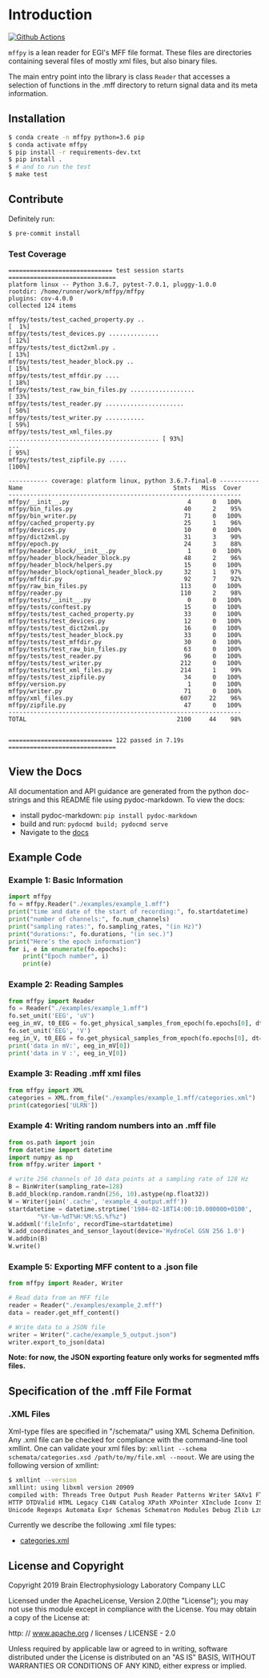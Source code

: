 # Introduction

[![Github Actions](https://github.com/BEL-Public/mffpy/workflows/lint-and-test/badge.svg)
](https://github.com/BEL-Public/mffpy/actions)

`mffpy` is a lean reader for EGI's MFF file format.  These files are
directories containing several files of mostly xml files, but also binary
files.

The main entry point into the library is class `Reader` that accesses a
selection of functions in the .mff directory to return signal data and its meta
information.

## Installation

```bash
$ conda create -n mffpy python=3.6 pip
$ conda activate mffpy
$ pip install -r requirements-dev.txt
$ pip install .
$ # and to run the test
$ make test
```

## Contribute

Definitely run:
```bash
$ pre-commit install
```

### Test Coverage

```
============================= test session starts ==============================
platform linux -- Python 3.6.7, pytest-7.0.1, pluggy-1.0.0
rootdir: /home/runner/work/mffpy/mffpy
plugins: cov-4.0.0
collected 124 items

mffpy/tests/test_cached_property.py ..                                   [  1%]
mffpy/tests/test_devices.py ..............                               [ 12%]
mffpy/tests/test_dict2xml.py .                                           [ 13%]
mffpy/tests/test_header_block.py ..                                      [ 15%]
mffpy/tests/test_mffdir.py ....                                          [ 18%]
mffpy/tests/test_raw_bin_files.py ..................                     [ 33%]
mffpy/tests/test_reader.py ......................                        [ 50%]
mffpy/tests/test_writer.py ...........                                   [ 59%]
mffpy/tests/test_xml_files.py .......................................... [ 93%]
...                                                                      [ 95%]
mffpy/tests/test_zipfile.py .....                                        [100%]

----------- coverage: platform linux, python 3.6.7-final-0 -----------
Name                                          Stmts   Miss  Cover
-----------------------------------------------------------------
mffpy/__init__.py                                 4      0   100%
mffpy/bin_files.py                               40      2    95%
mffpy/bin_writer.py                              71      0   100%
mffpy/cached_property.py                         25      1    96%
mffpy/devices.py                                 10      0   100%
mffpy/dict2xml.py                                31      3    90%
mffpy/epoch.py                                   24      3    88%
mffpy/header_block/__init__.py                    1      0   100%
mffpy/header_block/header_block.py               48      2    96%
mffpy/header_block/helpers.py                    15      0   100%
mffpy/header_block/optional_header_block.py      32      1    97%
mffpy/mffdir.py                                  92      7    92%
mffpy/raw_bin_files.py                          113      0   100%
mffpy/reader.py                                 110      2    98%
mffpy/tests/__init__.py                           0      0   100%
mffpy/tests/conftest.py                          15      0   100%
mffpy/tests/test_cached_property.py              33      0   100%
mffpy/tests/test_devices.py                      12      0   100%
mffpy/tests/test_dict2xml.py                     16      0   100%
mffpy/tests/test_header_block.py                 33      0   100%
mffpy/tests/test_mffdir.py                       30      0   100%
mffpy/tests/test_raw_bin_files.py                63      0   100%
mffpy/tests/test_reader.py                       96      0   100%
mffpy/tests/test_writer.py                      212      0   100%
mffpy/tests/test_xml_files.py                   214      1    99%
mffpy/tests/test_zipfile.py                      34      0   100%
mffpy/version.py                                  1      0   100%
mffpy/writer.py                                  71      0   100%
mffpy/xml_files.py                              607     22    96%
mffpy/zipfile.py                                 47      0   100%
-----------------------------------------------------------------
TOTAL                                          2100     44    98%


============================= 122 passed in 7.19s ==============================
```

## View the Docs

All documentation and API guidance are generated from the python doc-strings
and this README file using pydoc-markdown.  To view the docs:

* install pydoc-markdown: `pip install pydoc-markdown`
* build and run:  `pydocmd build; pydocmd serve`
* Navigate to the [docs](http://localhost:8000)

## Example Code

### Example 1:  Basic Information

```python
import mffpy
fo = mffpy.Reader("./examples/example_1.mff")
print("time and date of the start of recording:", fo.startdatetime)
print("number of channels:", fo.num_channels)
print("sampling rates:", fo.sampling_rates, "(in Hz)")
print("durations:", fo.durations, "(in sec.)")
print("Here's the epoch information")
for i, e in enumerate(fo.epochs):
    print("Epoch number", i)
    print(e)
```

### Example 2: Reading Samples

```python
from mffpy import Reader
fo = Reader("./examples/example_1.mff")
fo.set_unit('EEG', 'uV')
eeg_in_mV, t0_EEG = fo.get_physical_samples_from_epoch(fo.epochs[0], dt=0.1)['EEG']
fo.set_unit('EEG', 'V')
eeg_in_V, t0_EEG = fo.get_physical_samples_from_epoch(fo.epochs[0], dt=0.1)['EEG']
print('data in mV:', eeg_in_mV[0])
print('data in V :', eeg_in_V[0])
```

### Example 3: Reading .mff xml files

```python
from mffpy import XML
categories = XML.from_file("./examples/example_1.mff/categories.xml")
print(categories['ULRN'])
```

### Example 4: Writing random numbers into an .mff file

```python
from os.path import join
from datetime import datetime
import numpy as np
from mffpy.writer import *

# write 256 channels of 10 data points at a sampling rate of 128 Hz
B = BinWriter(sampling_rate=128)
B.add_block(np.random.randn(256, 10).astype(np.float32))
W = Writer(join('.cache', 'example_4_output.mff'))
startdatetime = datetime.strptime('1984-02-18T14:00:10.000000+0100',
        "%Y-%m-%dT%H:%M:%S.%f%z")
W.addxml('fileInfo', recordTime=startdatetime)
W.add_coordinates_and_sensor_layout(device='HydroCel GSN 256 1.0')
W.addbin(B)
W.write()
```


### Example 5: Exporting MFF content to a .json file

```python
from mffpy import Reader, Writer

# Read data from an MFF file
reader = Reader("./examples/example_2.mff")
data = reader.get_mff_content()

# Write data to a JSON file
writer = Writer(".cache/example_5_output.json")
writer.export_to_json(data)
```
**Note: for now, the JSON exporting feature only works for segmented mffs files.**

## Specification of the .mff File Format

### .XML Files

Xml-type files are specified in "/schemata/" using XML Schema Definition.  Any
.xml file can be checked for compliance with the command-line tool xmllint.
One can validate your xml files by: `xmllint --schema schemata/categories.xsd
/path/to/my/file.xml --noout`.  We are using the following version of xmllint:

```bash
$ xmllint --version
xmllint: using libxml version 20909
compiled with: Threads Tree Output Push Reader Patterns Writer SAXv1 FTP
HTTP DTDValid HTML Legacy C14N Catalog XPath XPointer XInclude Iconv ISO8859X
Unicode Regexps Automata Expr Schemas Schematron Modules Debug Zlib Lzma
```

Currently we describe the following .xml file types:

- [categories.xml](schemata/categories.xsd)


## License and Copyright

Copyright 2019 Brain Electrophysiology Laboratory Company LLC

Licensed under the ApacheLicense, Version 2.0(the "License");
you may not use this module except in compliance with the License.
You may obtain a copy of the License at:

http: // www.apache.org / licenses / LICENSE - 2.0

Unless required by applicable law or agreed to in writing, software
distributed under the License is distributed on an
"AS IS" BASIS, WITHOUT WARRANTIES OR CONDITIONS OF
ANY KIND, either express or implied.
